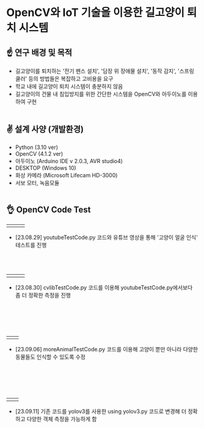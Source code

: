 # OpenCV와 IoT 기술을 이용한 길고양이 퇴치 시스템 

## :point_up: 연구 배경 및 목적
* 길고양이를 퇴치하는 '전기 펜스 설치', '담장 위 장애물 설치', '동작 감지', '스프링 쿨러' 등의 방법들은 복잡하고 고비용을 요구
* 학교 내에 길고양이 퇴치 시스템이 충분하지 않음
* 길고양이의 건물 내 침입방지를 위한 간단한 시스템을 OpenCV와 아두이노를 이용하여 구현
<br></br>
## :v: 설계 사양 (개발환경)
* Python (3.10 ver)
* OpenCV (4.1.2 ver)
* 아두이노 (Arduino IDE v 2.0.3, AVR studio4)
* DESKTOP (Windows 10)
* 화상 카메라 (Microsoft Lifecam HD-3000)
* 서보 모터, 녹음모듈
<br></br>
## 👌 OpenCV Code Test
<table>
  <tr>
    <td><img alt="" src="https://github.com/ja2in/Data_Structure/assets/101400945/f79c4b59-681b-4f88-a4c6-faf34a847d41" /></td><td><img alt="" src="https://github.com/ja2in/Data_Structure/assets/101400945/826aadf1-76cf-471c-aa09-23843416f8c3 " /></td><td><img alt="" src="https://github.com/ja2in/Data_Structure/assets/101400945/8b06142c-c6e7-4502-8d56-66ee049322f7" /></td>
  <tr>
</table>

* [23.08.29] youtubeTestCode.py 코드와 유튜브 영상을 통해 '고양이 얼굴 인식' 테스트를 진행
<br></br>
<br></br>

<table>
  <tr>
    <td><img alt="" src="https://github.com/ja2in/Stray-cat-extermination-system/assets/101400945/e5064ec5-9997-41af-a27e-6a6ab0f73f34" /></td><td><img alt="" src="https://github.com/ja2in/Stray-cat-extermination-system/assets/101400945/abf1812c-f30f-4f40-b7c7-7b50520877b5" /></td><td><img alt="" src="https://github.com/ja2in/Stray-cat-extermination-system/assets/101400945/6bdbd367-37fe-4582-bb47-41a541d4d16c" /></td>
  <tr>
</table>

* [23.08.30] cvlibTestCode.py 코드를 이용해 youtubeTestCode.py에서보다 좀 더 정확한 측정을 진행

<br></br>
<br></br>

<table>
  <tr>
    <td><img alt="" src="https://github.com/ja2in/Stray-cat-extermination-system/assets/101400945/9c7a740b-8d5d-487d-b6f5-5ef3ad13e8f4" /></td><td><img alt="" src="https://github.com/ja2in/Stray-cat-extermination-system/assets/101400945/f0658f27-a074-4846-9899-f71cfb3979b6" /></td>
  <tr>
</table>

* [23.09.06] moreAnimalTestCode.py 코드를 이용해 고양이 뿐만 아니라 다양한 동물들도 인식할 수 있도록 수정

<br></br>
<br></br>

<table>
  <tr>
    <td><img alt="" src="https://github.com/ja2in/Stray-cat-extermination-system/assets/101400945/df39d4c8-84ed-439f-940c-4438c1006764" /></td><td><img alt="" src="https://github.com/ja2in/Stray-cat-extermination-system/assets/101400945/314754bd-985d-4318-9c3b-1f28b1d2815b" /></td>
  <tr>
</table>

* [23.09.11] 기존 코드를 yolov3를 사용한 using yolov3.py 코드로 변경해 더 정확하고 다양한 객체 측정을 가능하게 함

